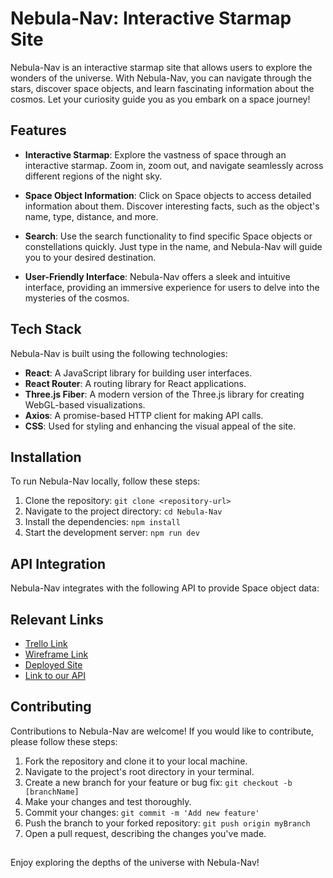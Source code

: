 # Nebula-Nav: Interactive Starmap Site

Nebula-Nav is an interactive starmap site that allows users to explore the wonders of the universe. With Nebula-Nav, you can navigate through the stars, discover space objects, and learn fascinating information about the cosmos. Let your curiosity guide you as you embark on a space journey!

## Features

-   **Interactive Starmap**: Explore the vastness of space through an interactive starmap. Zoom in, zoom out, and navigate seamlessly across different regions of the night sky.

-   **Space Object Information**: Click on Space objects to access detailed information about them. Discover interesting facts, such as the object's name, type, distance, and more.

-   **Search**: Use the search functionality to find specific Space objects or constellations quickly. Just type in the name, and Nebula-Nav will guide you to your desired destination.

-   **User-Friendly Interface**: Nebula-Nav offers a sleek and intuitive interface, providing an immersive experience for users to delve into the mysteries of the cosmos.

## Tech Stack

Nebula-Nav is built using the following technologies:

-   **React**: A JavaScript library for building user interfaces.
-   **React Router**: A routing library for React applications.
-   **Three.js Fiber**: A modern version of the Three.js library for creating WebGL-based visualizations.
-   **Axios**: A promise-based HTTP client for making API calls.
-   **CSS**: Used for styling and enhancing the visual appeal of the site.

## Installation

To run Nebula-Nav locally, follow these steps:

1. Clone the repository: `git clone <repository-url>`
2. Navigate to the project directory: `cd Nebula-Nav`
3. Install the dependencies: `npm install`
4. Start the development server: `npm run dev`

## API Integration

Nebula-Nav integrates with the following API to provide Space object data:

## Relevant Links

-   [Trello Link](https://trello.com/b/xRKUbEC0/nebulanav)
-   [Wireframe Link](https://www.figma.com/file/G9iycwERjxDzUgm13NrL09/NebulaNav?type=whiteboard&node-id=0-1&t=bBX22sFkUAjfQ8W4-0)
-   [Deployed Site](https://nebula-nav.netlify.app/)
-   [Link to our API](https://nebula-nav-api.vercel.app/planets)

## Contributing

Contributions to Nebula-Nav are welcome! If you would like to contribute, please follow these steps:

1. Fork the repository and clone it to your local machine.
2. Navigate to the project's root directory in your terminal.
3. Create a new branch for your feature or bug fix: `git checkout -b [branchName]`
4. Make your changes and test thoroughly.
5. Commit your changes: `git commit -m 'Add new feature'`
6. Push the branch to your forked repository: `git push origin myBranch`
7. Open a pull request, describing the changes you've made.

##

Enjoy exploring the depths of the universe with Nebula-Nav!

